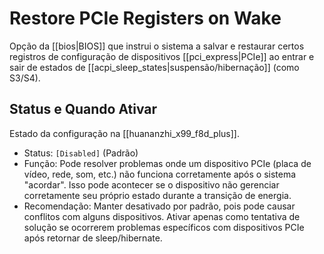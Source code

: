 # Restore PCIe Registers on Wake

Opção da [[bios|BIOS]] que instrui o sistema a salvar e restaurar certos registros de configuração de dispositivos [[pci_express|PCIe]] ao entrar e sair de estados de [[acpi_sleep_states|suspensão/hibernação]] (como S3/S4).

## Status e Quando Ativar

Estado da configuração na [[huananzhi_x99_f8d_plus]].

- Status: `[Disabled]` (Padrão)
- Função: Pode resolver problemas onde um dispositivo PCIe (placa de vídeo, rede, som, etc.) não funciona corretamente após o sistema "acordar". Isso pode acontecer se o dispositivo não gerenciar corretamente seu próprio estado durante a transição de energia.
- Recomendação: Manter desativado por padrão, pois pode causar conflitos com alguns dispositivos. Ativar apenas como tentativa de solução se ocorrerem problemas específicos com dispositivos PCIe após retornar de sleep/hibernate.